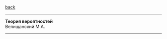 [back](https://github.com/dKosarevsky/iu7/blob/master/2020_2021_3sem.md)
____________________________________
**Теория вероятностей** \
Велищанский М.А.
____________________________________
